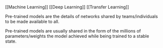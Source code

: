 [[Machine Learning]]
[[Deep Learning]]
[[Transfer Learning]]

Pre-trained models are the details of networks shared by teams/individuals to be made available to all.

Pre-trained models are usually shared in the form of the millions of parameters/weights the model achieved while being trained to a stable state.